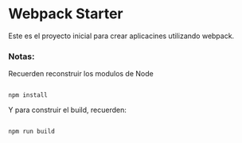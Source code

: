 # Webpack Starter

Este es el proyecto inicial para crear aplicacines utilizando webpack.

### Notas:

Recuerden reconstruir los modulos de Node 
```

npm install

```


Y para construir el build, recuerden:


```

npm run build

```